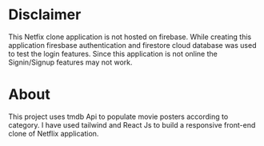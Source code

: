 # Disclaimer

This Netfix clone application is not hosted on firebase. While creating this application firesbase authentication and firestore cloud database was used to test the login features. Since this application is not online the Signin/Signup features may not work.


# About

This project uses tmdb Api to populate movie posters according to category. I have used tailwind and React Js to build a responsive front-end clone of Netflix application.
